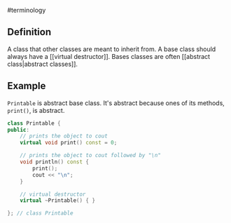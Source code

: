 #terminology

## Definition
A class that other classes are meant to inherit from. A base class should always have a [[virtual destructor]]. Bases classes are often [[abstract class|abstract classes]].

## Example
`Printable` is abstract base class. It's abstract because ones of its methods, `print()`, is abstract.

```cpp
class Printable {
public:
    // prints the object to cout
    virtual void print() const = 0;

    // prints the object to cout followed by "\n"
    void println() const {
        print();
        cout << "\n";
    }

    // virtual destructor
    virtual ~Printable() { }

}; // class Printable
```
